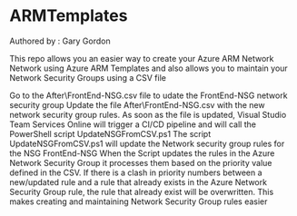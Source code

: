 # ARMTemplates

Authored by : Gary Gordon

This repo allows you an easier way to create your Azure ARM Network Network using Azure ARM Templates and also allows you to maintain your Network Security Groups using a CSV file


Go to the After\FrontEnd-NSG.csv file to udate the FrontEnd-NSG network security group
Update the file After\FrontEnd-NSG.csv with the new network security group rules. 
As soon as the file is updated, Visual Studio Team Services Online will trigger a CI/CD pipeline and will call the PowerShell script UpdateNSGFromCSV.ps1 
The script UpdateNSGFromCSV.ps1 will update the Network security group rules for the NSG FrontEnd-NSG
When the Script updates the rules in the Azure Network Security Group it processes them based on the priority value defined in the CSV.
If there is a clash in priority numbers between a new/updated rule and a rule that already exists in the Azure Network Security Group rule, the rule that already exist will be overwritten. 
This makes creating and maintaining Network Security Group rules easier


